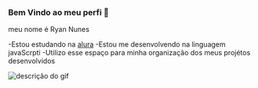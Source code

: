 ### Bem Vindo ao meu perfi 💙

meu nome é Ryan Nunes

-Estou estudando na [alura](https://www.alura.com.pr/)
-Estou me desenvolvendo na linguagem javaScrpti
-Utilizo esse espaço para minha organização dos meus projétos desenvolvidos

![descrição do gif](https://i.pinimg.com/originals/cb/85/26/cb8526cd3a932e01ac07de1e5be9e0ea.gif)
